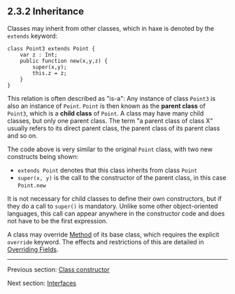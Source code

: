 ## 2.3.2 Inheritance

Classes may inherit from other classes, which in haxe is denoted by the `extends` keyword:

```
class Point3 extends Point {
	var z : Int;
	public function new(x,y,z) {
		super(x,y);
		this.z = z;
	}
}
```
This relation is often described as "is-a": Any instance of class `Point3` is also an instance of `Point`. `Point` is then known as the **parent class** of `Point3`, which is a **child class** of `Point`. A class may have many child classes, but only one parent class. The term "a parent class of class X" usually refers to its direct parent class, the parent class of its parent class and so on.

The code above is very similar to the original `Point` class, with two new constructs being shown:


 * `extends Point` denotes that this class inherits from class `Point`
 * `super(x, y)` is the call to the constructor of the parent class, in this case `Point.new`


It is not necessary for child classes to define their own constructors, but if they do a call to `super()` is mandatory. Unlike some other object-oriented languages, this call can appear anywhere in the constructor code and does not have to be the first expression.

A class may override [Method](https://github.com/Simn/HaxeManual/tree/master/md/manual/4.3-Method.md) of its base class, which requires the explicit `override` keyword. The effects and restrictions of this are detailed in [Overriding Fields](https://github.com/Simn/HaxeManual/tree/master/md/manual/4.5-Overriding_Fields.md).

---

Previous section: [Class constructor](https://github.com/Simn/HaxeManual/tree/master/md/manual/2.3.1-Class_constructor.md)

Next section: [Interfaces](https://github.com/Simn/HaxeManual/tree/master/md/manual/2.3.3-Interfaces.md)